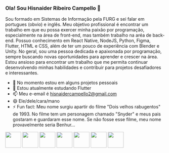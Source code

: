 ### Ola! Sou Hisnaider Ribeiro Campello 👋

Sou formado em Sistemas de Informação pela FURG e sei falar em portugues (obvio) e inglês. Meu objetivo profissional é encontrar um trabalho em que eu possa exercer minha paixão por programação, especialmente na área de front-end, mas também trabalho na aréa de back-end. Possuo conhecimento em React Native, NodeJS, Python, Figma, Flutter, HTML e CSS, além de ter um pouco de experiência com Blender e Unity. No geral, sou uma pessoa dedicada e apaixonada por programação, sempre buscando novas oportunidades para aprender e crescer na área. Estou ansioso para encontrar um trabalho que me permita continuar desenvolvendo minhas habilidades e contribuir para projetos desafiadores e interessantes.

- 🔭 No momento estou em alguns projetos pessoais
- 🌱 Estou atualmente estudando Flutter
- 📫 Meu e-email é hisnaidercampello2@gmail.com
- 😄 Ele/dele/cara/mano
- ⚡ Fun fact: Meu nome surgiu apartir do filme "Dois velhos rabugentos" de 1993. No filme tem um personagem chamado "Snyder" e meus pais gostaram e guardaram esse nome. Se não fosse esse filme, meu nome provavelmente seria Benhur...


<div style="display=inline-block">
  <img src="https://cdn.jsdelivr.net/gh/devicons/devicon/icons/react/react-original.svg" height=50/>
  <img src="https://cdn.jsdelivr.net/gh/devicons/devicon/icons/nodejs/nodejs-original.svg" height=50/>
  <img src="https://cdn.jsdelivr.net/gh/devicons/devicon/icons/python/python-original.svg" height=50/>
  <img src="https://cdn.jsdelivr.net/gh/devicons/devicon/icons/figma/figma-original.svg" height=50/>
  <img src="https://cdn.jsdelivr.net/gh/devicons/devicon/icons/flutter/flutter-original.svg" height=50/>
  <img src="https://cdn.jsdelivr.net/gh/devicons/devicon/icons/html5/html5-original.svg" height=50/>
  <img src="https://cdn.jsdelivr.net/gh/devicons/devicon/icons/css3/css3-original.svg" height=50/> 
</div>

          
         


